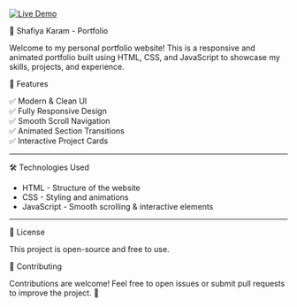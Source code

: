 [![Live Demo](https://img.shields.io/badge/Live-Demo-green)](https://shafiya24karam.github.io/Portfolio/)


🚀 Shafiya Karam - Portfolio

Welcome to my personal portfolio website! This is a responsive and animated portfolio built using HTML, CSS, and JavaScript to showcase my skills, projects, and experience.


📌 Features

✅ Modern & Clean UI  
✅ Fully Responsive Design  
✅ Smooth Scroll Navigation  
✅ Animated Section Transitions  
✅ Interactive Project Cards  

---

🛠️ Technologies Used

- HTML - Structure of the website  
- CSS - Styling and animations  
- JavaScript - Smooth scrolling & interactive elements  

---
📄 License

This project is open-source and free to use.

🙌 Contributing

Contributions are welcome! Feel free to open issues or submit pull requests to improve the project. 💬
